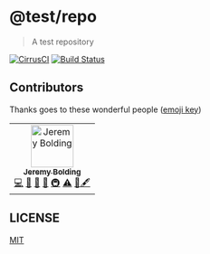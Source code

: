 # @test/repo

> A test repository

[![CirrusCI](https://api.cirrus-ci.com/github/thecodechef/test-repo.svg)](https://cirrus-ci.com/github/thecodechef/test-repo)
[![Build Status](https://cyberchefjay.visualstudio.com/test-repo/_apis/build/status/thecodechef.test-repo?branchName=master)](https://cyberchefjay.visualstudio.com/test-repo/_build/latest?definitionId=1&branchName=master)

## Contributors

Thanks goes to these wonderful people ([emoji key](https://github.com/all-contributors/all-contributors#emoji-key))

<!-- ALL-CONTRIBUTORS-LIST:START - Do not remove or modify this section -->
<!-- prettier-ignore -->
<table><tr><td align="center"><a href="https://thecodechef.github.io"><img src="https://avatars1.githubusercontent.com/u/5333019?v=4" width="75px;" alt="Jeremy Bolding"/><br /><sub><b>Jeremy Bolding</b></sub></a><br /><a href="https://www.github.com/thecodechef/test-repo/commits?author=thecodechef" title="Code">💻</a> <a href="#ideas-thecodechef" title="Ideas, Planning, & Feedback">🤔</a> <a href="https://www.github.com/thecodechef/test-repo/commits?author=thecodechef" title="Documentation">📖</a> <a href="#design-thecodechef" title="Design">🎨</a> <a href="#infra-thecodechef" title="Infrastructure (Hosting, Build-Tools, etc)">🚇</a> <a href="https://www.github.com/thecodechef/test-repo/commits?author=thecodechef" title="Tests">⚠️</a> <a href="#question-thecodechef" title="Answering Questions">💬</a><a href="#content-thecodechef" title="Content">🖋</a</td></tr></table>
<!-- ALL-CONTRIBUTORS-LIST:END - Do not remove or modify this section -->

## LICENSE

[MIT](LICENSE)
